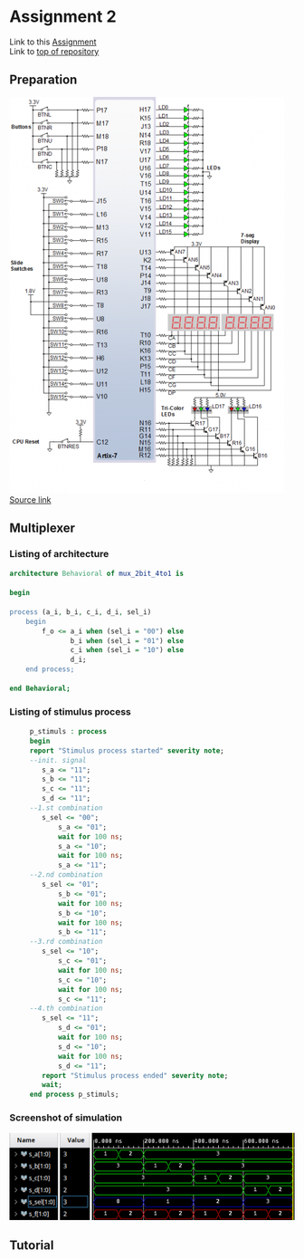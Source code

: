 # Assignment 2
Link to this [Assignment](https://github.com/ondrasouk/Digital-electronics-1/tree/main/Labs/03-vivado)  
Link to [top of repository](https://github.com/ondrasouk/Digital-electronics-1)
## Preparation
![](images/n4r.png)  
[Source link](https://reference.digilentinc.com/_media/reference/programmable-logic/nexys-a7/n4r.png)  
## Multiplexer
### Listing of architecture
```VHDL
architecture Behavioral of mux_2bit_4to1 is

begin

process (a_i, b_i, c_i, d_i, sel_i)
    begin
        f_o <= a_i when (sel_i = "00") else
               b_i when (sel_i = "01") else
               c_i when (sel_i = "10") else
               d_i;
    end process;

end Behavioral;
```
### Listing of stimulus process
```VHDL
     p_stimuls : process
     begin
     report "Stimulus process started" severity note;
     --init. signal
        s_a <= "11";
        s_b <= "11";
        s_c <= "11";
        s_d <= "11";
     --1.st combination
        s_sel <= "00";
            s_a <= "01";
            wait for 100 ns;
            s_a <= "10";
            wait for 100 ns;
            s_a <= "11";
     --2.nd combination
        s_sel <= "01";
            s_b <= "01";
            wait for 100 ns;
            s_b <= "10";
            wait for 100 ns;
            s_b <= "11";
     --3.rd combination
        s_sel <= "10";
            s_c <= "01";
            wait for 100 ns;
            s_c <= "10";
            wait for 100 ns;
            s_c <= "11";
     --4.th combination
        s_sel <= "11";
            s_d <= "01";
            wait for 100 ns;
            s_d <= "10";
            wait for 100 ns;
            s_d <= "11";
        report "Stimulus process ended" severity note;
        wait;
     end process p_stimuls;
```
### Screenshot of simulation
![](images/mux.png)
## Tutorial
